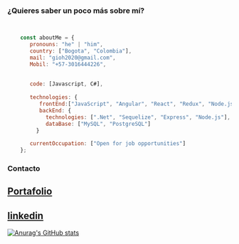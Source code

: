 ### ¿Quieres saber un poco más sobre mí?
```javascript


    const aboutMe = {
       pronouns: "he" | "him",
       country: ["Bogota", "Colombia"],
       mail: "gioh2020@gmail.com",
       Mobil: "+57-3016444226",
       
       
       code: [Javascript, C#],
       
       technologies: {
          frontEnd:["JavaScript", "Angular", "React", "Redux", "Node.js", "Html", "Css"],
          backEnd: {
            technologies: [".Net", "Sequelize", "Express", "Node.js"],
            dataBase: ["MySQL", "PostgreSQL"]
    	 }
    
       currentOccupation: ["Open for job opportunities"]
    };

```

### Contacto
## [Portafolio](https://gioh2020.github.io/)
## [linkedin](https://www.linkedin.com/in/ngvb)

[![Anurag's GitHub stats](https://github-readme-stats.vercel.app/api?username=gioh2020)](https://github.com/anuraghazra/github-readme-stats)

